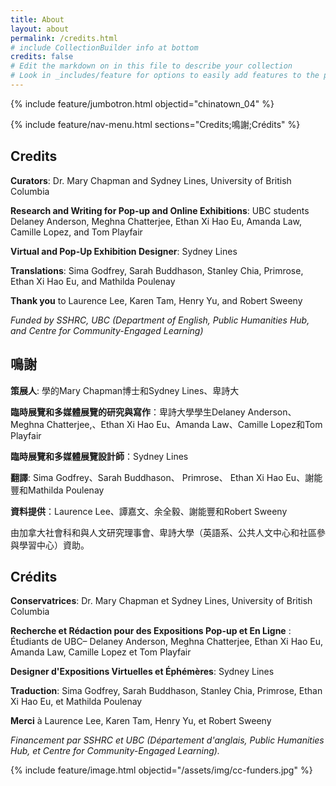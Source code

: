 ```yaml
---
title: About
layout: about
permalink: /credits.html
# include CollectionBuilder info at bottom
credits: false
# Edit the markdown on in this file to describe your collection
# Look in _includes/feature for options to easily add features to the page
---
```

{% include feature/jumbotron.html objectid="chinatown_04" %}

{% include feature/nav-menu.html sections="Credits;鳴謝;Crédits" %}

## Credits

**Curators**: Dr. Mary Chapman and Sydney Lines, University of British Columbia

**Research and Writing for Pop-up and Online Exhibitions**: UBC students Delaney Anderson, Meghna Chatterjee, Ethan Xi Hao Eu, Amanda Law, Camille Lopez, and Tom Playfair

**Virtual and Pop-Up Exhibition Designer**: Sydney Lines

**Translations**: Sima Godfrey, Sarah Buddhason, Stanley Chia, Primrose, Ethan Xi Hao Eu, and Mathilda Poulenay

**Thank you** to Laurence Lee, Karen Tam, Henry Yu, and Robert Sweeny

*Funded by SSHRC, UBC (Department of English, Public Humanities Hub, and Centre for Community-Engaged Learning)*

## 鳴謝

**策展人**: 學的Mary Chapman博士和Sydney Lines、卑詩大

**臨時展覽和多媒體展覽的研究與寫作**：卑詩大學學生Delaney Anderson、Meghna Chatterjee,、Ethan Xi Hao Eu、Amanda Law、Camille Lopez和Tom Playfair

**臨時展覽和多媒體展覽設計師**：Sydney Lines

**翻譯**: Sima Godfrey、Sarah Buddhason、 Primrose、 Ethan Xi Hao Eu、謝能豐和Mathilda Poulenay

**資料提供**：Laurence Lee、譚嘉文、余全毅、謝能豐和Robert Sweeny

由加拿大社會科和與人文研究理事會、卑詩大學（英語系、公共人文中心和社區參與學習中心）資助。

## Crédits

**Conservatrices**: Dr. Mary Chapman et Sydney Lines, University of British Columbia

**Recherche et Rédaction pour des Expositions Pop-up et En Ligne** : Étudiants de UBC– Delaney Anderson, Meghna Chatterjee, Ethan Xi Hao Eu, Amanda Law, Camille Lopez et Tom Playfair

**Designer d'Expositions Virtuelles et Éphémères**: Sydney Lines

**Traduction**: Sima Godfrey, Sarah Buddhason, Stanley Chia, Primrose, Ethan Xi Hao Eu, et Mathilda Poulenay

**Merci** à Laurence Lee, Karen Tam, Henry Yu, et Robert Sweeny

*Financement par SSHRC et UBC (Département d'anglais, Public Humanities Hub, et Centre for Community-Engaged Learning).*

{% include feature/image.html objectid="/assets/img/cc-funders.jpg" %}

